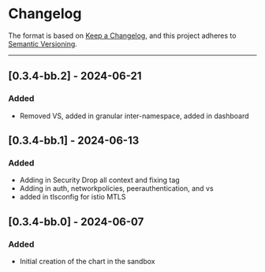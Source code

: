 # Changelog

The format is based on [Keep a Changelog](https://keepachangelog.com/en/1.0.0/), and this project adheres to [Semantic Versioning](https://semver.org/spec/v2.0.0.html).

---
## [0.3.4-bb.2] - 2024-06-21
### Added
- Removed VS, added in granular inter-namespace, added in dashboard

## [0.3.4-bb.1] - 2024-06-13
### Added
- Adding in Security Drop all context and fixing tag
- Adding in auth, networkpolicies, peerauthentication, and vs
- added in tlsconfig for istio MTLS

## [0.3.4-bb.0] - 2024-06-07
### Added
- Initial creation of the chart in the sandbox
